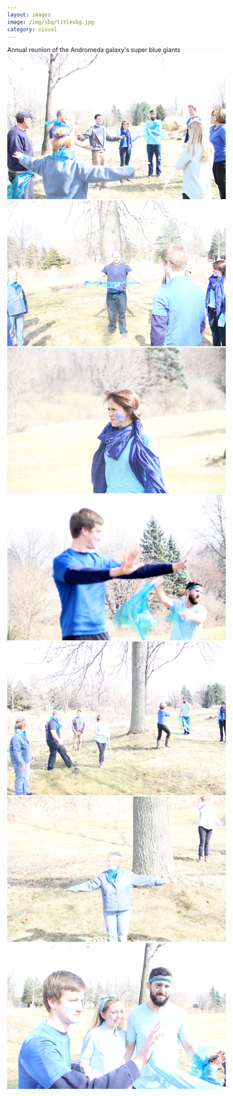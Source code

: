 ```yaml
---
layout: images
image: /img/sbg/titlesbg.jpg
category: visual
---
```

<div class="animated fadeOut">Annual reunion of the Andromeda galaxy's super blue giants</div>

<div id="owl-demo" class="owl-carousel">
  <div><img src="/img/sbg/1.jpg"></div>
  <div><img src="/img/sbg/2.jpg"></div>
  <div><img src="/img/sbg/3.jpg"></div>
  <div><img src="/img/sbg/4.jpg"></div>
  <div><img src="/img/sbg/5.jpg"></div>
  <div><img src="/img/sbg/6.jpg"></div>
  <div><img src="/img/sbg/8.jpg"></div>
</div>

<script>
$(document).ready(function() {
$("#owl-demo").owlCarousel({

  autoPlay: 3000,
  stopOnHover: true,
  navigation: true,
  paginationSpeed: 1000,
  goToFirstSpeed: 2000,
  singleItem: true,
  autoHeight: true,
  transitionStyle: "fade"
  });

});

</script>
